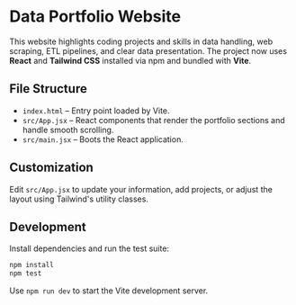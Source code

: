 # Data Portfolio Website

This website highlights coding projects and skills in data handling, web scraping, ETL pipelines, and clear data presentation. The project now uses **React** and **Tailwind CSS** installed via npm and bundled with **Vite**.

## File Structure

- `index.html` – Entry point loaded by Vite.
- `src/App.jsx` – React components that render the portfolio sections and handle smooth scrolling.
- `src/main.jsx` – Boots the React application.

## Customization

Edit `src/App.jsx` to update your information, add projects, or adjust the layout using Tailwind's utility classes.

## Development

Install dependencies and run the test suite:

```bash
npm install
npm test
```

Use `npm run dev` to start the Vite development server.

